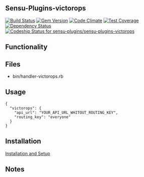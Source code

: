 ## Sensu-Plugins-victorops

[ ![Build Status](https://travis-ci.org/sensu-plugins/sensu-plugins-victorops.svg?branch=master)](https://travis-ci.org/sensu-plugins/sensu-plugins-victorops)
[![Gem Version](https://badge.fury.io/rb/sensu-plugins-victorops.svg)](http://badge.fury.io/rb/sensu-plugins-victorops)
[![Code Climate](https://codeclimate.com/github/sensu-plugins/sensu-plugins-victorops/badges/gpa.svg)](https://codeclimate.com/github/sensu-plugins/sensu-plugins-victorops)
[![Test Coverage](https://codeclimate.com/github/sensu-plugins/sensu-plugins-victorops/badges/coverage.svg)](https://codeclimate.com/github/sensu-plugins/sensu-plugins-victorops)
[![Dependency Status](https://gemnasium.com/sensu-plugins/sensu-plugins-victorops.svg)](https://gemnasium.com/sensu-plugins/sensu-plugins-victorops)
[ ![Codeship Status for sensu-plugins/sensu-plugins-victorops](https://codeship.com/projects/3639bc20-e210-0132-d166-3642858bbef8/status?branch=master)](https://codeship.com/projects/81382)

## Functionality

## Files
 * bin/handler-victorops.rb

## Usage

```
{
  "victorops": {
    "api_url": "YOUR_API_URL_WHITOUT_ROUTING_KEY",
    "routing_key": "everyone"
  }
}
```
## Installation

[Installation and Setup](http://sensu-plugins.io/docs/installation_instructions.html)


## Notes
